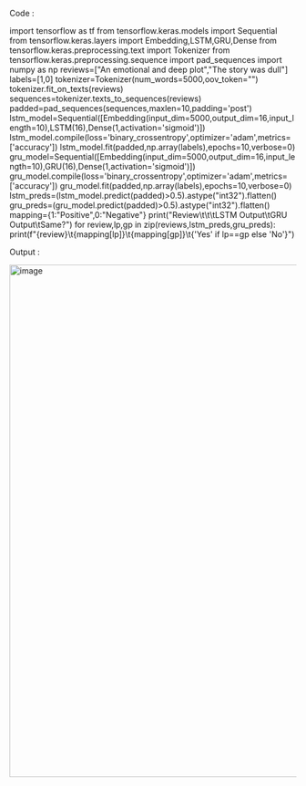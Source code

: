 Code :

import tensorflow as tf
from tensorflow.keras.models import Sequential
from tensorflow.keras.layers import Embedding,LSTM,GRU,Dense
from tensorflow.keras.preprocessing.text import Tokenizer
from tensorflow.keras.preprocessing.sequence import pad_sequences
import numpy as np
reviews=["An emotional and deep plot","The story was dull"]
labels=[1,0]
tokenizer=Tokenizer(num_words=5000,oov_token="<OOV>")
tokenizer.fit_on_texts(reviews)
sequences=tokenizer.texts_to_sequences(reviews)
padded=pad_sequences(sequences,maxlen=10,padding='post')
lstm_model=Sequential([Embedding(input_dim=5000,output_dim=16,input_length=10),LSTM(16),Dense(1,activation='sigmoid')])
lstm_model.compile(loss='binary_crossentropy',optimizer='adam',metrics=['accuracy'])
lstm_model.fit(padded,np.array(labels),epochs=10,verbose=0)
gru_model=Sequential([Embedding(input_dim=5000,output_dim=16,input_length=10),GRU(16),Dense(1,activation='sigmoid')])
gru_model.compile(loss='binary_crossentropy',optimizer='adam',metrics=['accuracy'])
gru_model.fit(padded,np.array(labels),epochs=10,verbose=0)
lstm_preds=(lstm_model.predict(padded)>0.5).astype("int32").flatten()
gru_preds=(gru_model.predict(padded)>0.5).astype("int32").flatten()
mapping={1:"Positive",0:"Negative"}
print("Review\t\t\tLSTM Output\tGRU Output\tSame?")
for review,lp,gp in zip(reviews,lstm_preds,gru_preds):
    print(f"{review}\t{mapping[lp]}\t{mapping[gp]}\t{'Yes' if lp==gp else 'No'}")

Output :

<img width="1599" height="899" alt="image" src="https://github.com/user-attachments/assets/51289d76-434a-4087-b9c8-697e71f1ad5f" />
